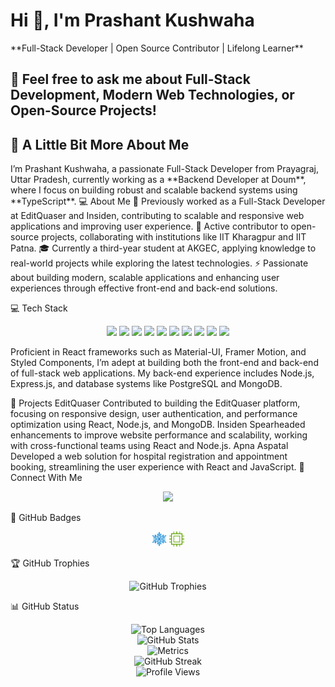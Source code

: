<h1>Hi 👋, I'm Prashant Kushwaha</h1>
**Full-Stack Developer | Open Source Contributor | Lifelong Learner**
<h2>💬 Feel free to ask me about Full-Stack Development, Modern Web Technologies, or Open-Source Projects!</h2> 
<h2>💫 A Little Bit More About Me</h2> 
I’m Prashant Kushwaha, a passionate Full-Stack Developer from Prayagraj, Uttar Pradesh, currently working as a **Backend Developer at Doum**, where I focus on building robust and scalable backend systems using **TypeScript**.
💻 About Me
💼 Previously worked as a Full-Stack Developer at EditQuaser and Insiden, contributing to scalable and responsive web applications and improving user experience.
🚀 Active contributor to open-source projects, collaborating with institutions like IIT Kharagpur and IIT Patna.
🎓 Currently a third-year student at AKGEC, applying knowledge to real-world projects while exploring the latest technologies.
⚡ Passionate about building modern, scalable applications and enhancing user experiences through effective front-end and back-end solutions.

💻 Tech Stack
<p align="center"> <img src="https://img.shields.io/badge/c-%2300599C.svg?style=for-the-badge&logo=c&logoColor=white" height="30px"> <img src="https://img.shields.io/badge/html5-%23E34F26.svg?style=for-the-badge&logo=html5&logoColor=white" height="30px"> <img src="https://img.shields.io/badge/css3-%231572B6.svg?style=for-the-badge&logo=css3&logoColor=white" height="30px"> <img src="https://img.shields.io/badge/bootstrap-%23563D7C.svg?style=for-the-badge&logo=bootstrap&logoColor=white" height="30px"> <img src="https://img.shields.io/badge/tailwind-%23563D7C.svg?style=for-the-badge&logo=tailwind&logoColor=white" height="30px"> <img src="https://img.shields.io/badge/javascript-%23323330.svg?style=for-the-badge&logo=javascript&logoColor=%23F7DF1E" height="30px"> <img src="https://img.shields.io/badge/react-%2320232a.svg?style=for-the-badge&logo=react&logoColor=%2361DAFB" height="30px"> <img src="https://img.shields.io/badge/node-%2320232a.svg?style=for-the-badge&logo=node&logoColor=%2361DAFB" height="30px"> <img src="https://img.shields.io/badge/express-%2320232a.svg?style=for-the-badge&logo=express&logoColor=%2361DAFB" height="30px"> <img src="https://img.shields.io/badge/git-%23F05033.svg?style=for-the-badge&logo=git&logoColor=white" height="30px"> </p>
Proficient in React frameworks such as Material-UI, Framer Motion, and Styled Components, I’m adept at building both the front-end and back-end of full-stack web applications. My back-end experience includes Node.js, Express.js, and database systems like PostgreSQL and MongoDB.

🚀 Projects
EditQuaser
Contributed to building the EditQuaser platform, focusing on responsive design, user authentication, and performance optimization using React, Node.js, and MongoDB.
Insiden
Spearheaded enhancements to improve website performance and scalability, working with cross-functional teams using React and Node.js.
Apna Aspatal
Developed a web solution for hospital registration and appointment booking, streamlining the user experience with React and JavaScript.
👥 Connect With Me
<p align="center"> <a href="https://linkedin.com/in/prashant-kushwaha-0807a1255" target="_blank"> <img src="https://img.shields.io/badge/linkedin-%230077B5.svg?style=for-the-badge&logo=linkedin&logoColor=white" height="30px"> </a> </p>
🌟 GitHub Badges
<p align="center"> <img src="https://raw.githubusercontent.com/acervenky/animated-github-badges/master/assets/acbadge.gif" height="24px"> <img src="https://raw.githubusercontent.com/acervenky/animated-github-badges/master/assets/devbadge.gif" height="24px"> </p>
🏆 GitHub Trophies
<p align="center"> <img src="https://github-profile-trophy.vercel.app/?username=kushwahaPrashant24&theme=onedark&no-frame=true&no-bg=true&margin-w=4" alt="GitHub Trophies"> </p>
📊 GitHub Status
<p align="center"> <img src="https://github-readme-stats.vercel.app/api/top-langs?username=kushwahaPrashant24&show_icons=true&theme=react&layout=compact" alt="Top Languages"> <br> <img src="https://github-readme-stats.vercel.app/api?username=kushwahaPrashant24&theme=react&show_icons=true" alt="GitHub Stats"> <br> <img src="https://metrics.lecoq.io/kushwahaPrashant24?theme=react" alt="Metrics"> <br> <img src="https://github-readme-streak-stats.herokuapp.com/?user=kushwahaPrashant24&theme=react" alt="GitHub Streak"> <br> <img src="https://visitcount.itsvg.in/api?id=kushwahaPrashant24&label=Profile%20Views&color=12&icon=5&pretty=true&theme=react" alt="Profile Views"> </p>
